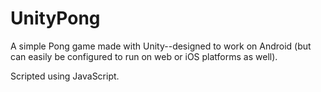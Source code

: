 UnityPong
=========

A simple Pong game made with Unity--designed to work on Android (but can easily be configured to run on web or iOS platforms
as well).

Scripted using JavaScript.
